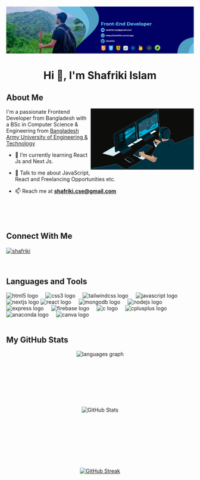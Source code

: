![logo](https://github.com/shafriki/shafriki/blob/main/update.gif)
<h1 align="center">Hi 👋, I'm Shafriki Islam</h1>

<h2> About Me </h2>
<img width="55%" align="right" alt="Github" src="https://raw.githubusercontent.com/Potential17/Potential17/master/user%20(2).gif" />

I'm a passionate Frontend Developer from Bangladesh with a BSc in Computer Science & Engineering from [
Bangladesh Army University
of Engineering & Technology](https://bauet.ac.bd/)  

- 🌱 I’m currently learning React Js and Next Js.

- 💬 Talk to me about JavaScript, React and Freelancing Opportunities etc.
 - 📫 Reach me at **shafriki.cse@gmail.com**  

<br>
<br>
<br>

<h2>Connect With Me </h2>  
<p align="left">  
 
<a href="https://www.linkedin.com/in/shafriki/" target="blank"><img align="center" src="https://raw.githubusercontent.com/rahuldkjain/github-profile-readme-generator/master/src/images/icons/Social/linked-in-alt.svg" alt="shafriki" height="30" width="40" /></a>   
</p>  

<br> 

<h2>Languages and Tools </h2> 
<div align="left">
  <img src="https://cdn.jsdelivr.net/gh/devicons/devicon/icons/html5/html5-original.svg" height="40" alt="html5 logo"  />
  <img width="12" />
  <img src="https://cdn.jsdelivr.net/gh/devicons/devicon/icons/css3/css3-original.svg" height="40" alt="css3 logo"  />
  <img width="12" />
  <img src="https://cdn.jsdelivr.net/gh/devicons/devicon/icons/tailwindcss/tailwindcss-original-wordmark.svg" height="40" alt="tailwindcss logo"  />
  <img width="12" />
  <img src="https://cdn.jsdelivr.net/gh/devicons/devicon/icons/javascript/javascript-original.svg" height="40" alt="javascript logo"  />
  <img width="12" />
   <img src="https://cdn.jsdelivr.net/gh/devicons/devicon/icons/nextjs/nextjs-original.svg" height="40" alt="nextjs logo"  />
  <img src="https://cdn.jsdelivr.net/gh/devicons/devicon/icons/react/react-original.svg" height="40" alt="react logo"  />
  <img width="12" />
  <img src="https://cdn.jsdelivr.net/gh/devicons/devicon/icons/mongodb/mongodb-original.svg" height="40" alt="mongodb logo"  />
  <img width="12" />
  <img src="https://cdn.jsdelivr.net/gh/devicons/devicon/icons/nodejs/nodejs-original.svg" height="40" alt="nodejs logo"  />
  <img width="12" />
  <img src="https://cdn.jsdelivr.net/gh/devicons/devicon/icons/express/express-original.svg" height="40" alt="express logo"  />
  <img width="12" />
  <img src="https://cdn.jsdelivr.net/gh/devicons/devicon/icons/firebase/firebase-plain.svg" height="40" alt="firebase logo"  />
  <img width="12" />
  <img src="https://cdn.jsdelivr.net/gh/devicons/devicon/icons/c/c-original.svg" height="40" alt="c logo"  />
  <img width="12" />
  <img src="https://cdn.jsdelivr.net/gh/devicons/devicon/icons/cplusplus/cplusplus-original.svg" height="40" alt="cplusplus logo"  />
  <img width="12" />
  <img src="https://cdn.jsdelivr.net/gh/devicons/devicon/icons/anaconda/anaconda-original.svg" height="40" alt="anaconda logo"  />
  <img width="12" />
  <img src="https://cdn.jsdelivr.net/gh/devicons/devicon/icons/canva/canva-original.svg" height="40" alt="canva logo"  />
</div>

<br> 
<h2>My GitHub Stats </h2> 
<div align="center" style="display: flex; flex-direction: column; align-items: center;">

  <img src="https://github-readme-stats.vercel.app/api/top-langs?username=shafriki&locale=en&hide_title=false&layout=compact&card_width=320&langs_count=5&theme=dracula&hide_border=false&order=2" height="150" alt="languages graph"  />

  <img src="https://github-readme-stats.vercel.app/api?username=shafriki&theme=dracula&show_icons=true&hide_border=true&count_private=true" height="150" alt="GitHub Stats" />

[![GitHub Streak](https://github-readme-streak-stats-git-main-shafriki-islams-projects.vercel.app?user=shafriki&theme=react)](https://git.io/streak-stats)

</div>



###

###





